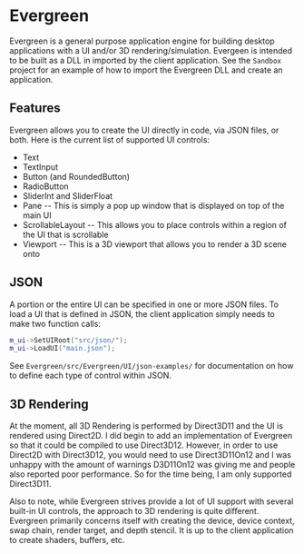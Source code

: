 # Evergreen
Evergreen is a general purpose application engine for building desktop applications with a UI and/or 3D rendering/simulation.
Evergeen is intended to be built as a DLL in imported by the client application.
See the `Sandbox` project for an example of how to import the Evergreen DLL and create an application.
## Features
Evergreen allows you to create the UI directly in code, via JSON files, or both.
Here is the current list of supported UI controls:
- Text
- TextInput
- Button (and RoundedButton)
- RadioButton
- SliderInt and SliderFloat
- Pane 
-- This is simply a pop up window that is displayed on top of the main UI
- ScrollableLayout
-- This allows you to place controls within a region of the UI that is scrollable
- Viewport
-- This is a 3D viewport that allows you to render a 3D scene onto

## JSON
A portion or the entire UI can be specified in one or more JSON files.
To load a UI that is defined in JSON, the client application simply needs to make two function calls:
```c++
m_ui->SetUIRoot("src/json/");
m_ui->LoadUI("main.json");
```
See `Evergreen/src/Evergreen/UI/json-examples/` for documentation on how to define each type of control within JSON.

## 3D Rendering
At the moment, all 3D Rendering is performed by Direct3D11 and the UI is rendered using Direct2D.
I did begin to add an implementation of Evergreen so that it could be compiled to use Direct3D12.
However, in order to use Direct2D with Direct3D12, you would need to use Direct3D11On12 and I was unhappy with
the amount of warnings D3D11On12 was giving me and people also reported poor performance. So for the time being,
I am only supported Direct3D11.

Also to note, while Evergreen strives provide a lot of UI support with several built-in UI controls, the approach
to 3D rendering is quite different. Evergreen primarily concerns itself with creating the device, device context, 
swap chain, render target, and depth stencil. It is up to the client application to create shaders, buffers, etc.